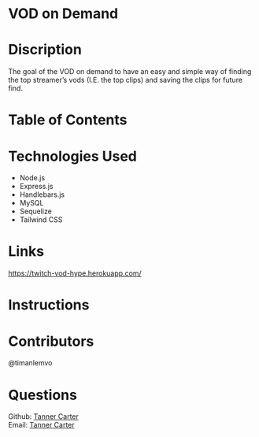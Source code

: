 # VOD on Demand

# Discription
The goal of the VOD on demand to have an easy and simple way of finding the top streamer’s vods (I.E. the top clips) and saving the clips for future find.

# Table of Contents

# Technologies Used
- Node.js
- Express.js
- Handlebars.js
- MySQL
- Sequelize
- Tailwind CSS

# Links

https://twitch-vod-hype.herokuapp.com/

# Instructions

# Contributors
@timanlemvo

# Questions

Github: [Tanner Carter](https://github.com/TannerCarter) </br>
Email: [Tanner Carter](Nottoday@gmail.com)
